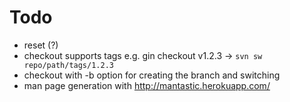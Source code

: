 # Todo

- reset (?)
- checkout supports tags e.g. gin checkout v1.2.3  -> `svn sw repo/path/tags/1.2.3`
- checkout with -b option for creating the branch and switching
- man page generation with http://mantastic.herokuapp.com/